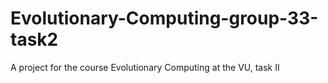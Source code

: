 # Evolutionary-Computing-group-33-task2
A project for the course Evolutionary Computing at the VU, task II

